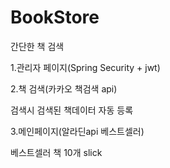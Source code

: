 # BookStore

간단한 책 검색

1.관리자 페이지(Spring Security + jwt)

2.책 검색(카카오 책검색 api)

검색시 검색된 책데이터 자동 등록

3.메인페이지(알라딘api 베스트셀러)

베스트셀러 책 10개 slick
